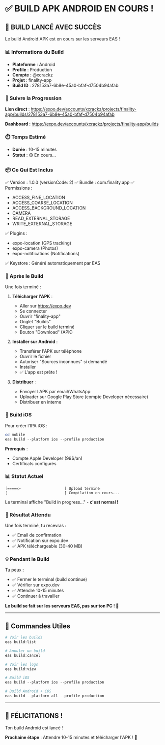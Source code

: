 # ✅ BUILD APK ANDROID EN COURS !

## 🎉 BUILD LANCÉ AVEC SUCCÈS

Le build Android APK est en cours sur les serveurs EAS !

### 📊 Informations du Build

- **Plateforme** : Android
- **Profile** : Production
- **Compte** : @xcrackz
- **Projet** : finality-app
- **Build ID** : 278153a7-6b8e-45a0-bfaf-d7504b94afab

### 🔗 Suivre la Progression

**Lien direct** :
https://expo.dev/accounts/xcrackz/projects/finality-app/builds/278153a7-6b8e-45a0-bfaf-d7504b94afab

**Dashboard** :
https://expo.dev/accounts/xcrackz/projects/finality-app/builds

### ⏱️ Temps Estimé

- **Durée** : 10-15 minutes
- **Statut** : 🟡 En cours...

### 📦 Ce Qui Est Inclus

✅ Version : 1.0.0 (versionCode: 2)
✅ Bundle : com.finality.app
✅ Permissions :
   - ACCESS_FINE_LOCATION
   - ACCESS_COARSE_LOCATION
   - ACCESS_BACKGROUND_LOCATION
   - CAMERA
   - READ_EXTERNAL_STORAGE
   - WRITE_EXTERNAL_STORAGE

✅ Plugins :
   - expo-location (GPS tracking)
   - expo-camera (Photos)
   - expo-notifications (Notifications)

✅ Keystore : Généré automatiquement par EAS

### 📱 Après le Build

Une fois terminé :

1. **Télécharger l'APK** :
   - Aller sur https://expo.dev
   - Se connecter
   - Ouvrir "finality-app"
   - Onglet "Builds"
   - Cliquer sur le build terminé
   - Bouton "Download" (APK)

2. **Installer sur Android** :
   - Transférer l'APK sur téléphone
   - Ouvrir le fichier
   - Autoriser "Sources inconnues" si demandé
   - Installer
   - ✅ L'app est prête !

3. **Distribuer** :
   - Envoyer l'APK par email/WhatsApp
   - Uploader sur Google Play Store (compte Developer nécessaire)
   - Distribuer en interne

### 🍎 Build iOS

Pour créer l'IPA iOS :

```powershell
cd mobile
eas build --platform ios --profile production
```

**Prérequis** :
- Compte Apple Developer (99$/an)
- Certificats configurés

### 📊 Statut Actuel

```
[=====>                    ] Upload terminé
[                          ] Compilation en cours...
```

Le terminal affiche "Build in progress..." - **c'est normal !**

### 🎯 Résultat Attendu

Une fois terminé, tu recevras :
- ✅ Email de confirmation
- ✅ Notification sur expo.dev
- ✅ APK téléchargeable (30-40 MB)

### 💡 Pendant le Build

Tu peux :
- ✅ Fermer le terminal (build continue)
- ✅ Vérifier sur expo.dev
- ✅ Attendre 10-15 minutes
- ✅ Continuer à travailler

**Le build se fait sur les serveurs EAS, pas sur ton PC ! 🚀**

---

## 📝 Commandes Utiles

```powershell
# Voir les builds
eas build:list

# Annuler un build
eas build:cancel

# Voir les logs
eas build:view

# Build iOS
eas build --platform ios --profile production

# Build Android + iOS
eas build --platform all --profile production
```

---

## 🎉 FÉLICITATIONS !

Ton build Android est lancé !

**Prochaine étape** : Attendre 10-15 minutes et télécharger l'APK ! 📱
